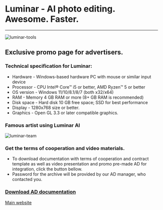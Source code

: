 # Luminar - AI photo editing. Awesome. Faster.
---
![luminar-tools](https://i.imgur.com/HguBYqC.png)

## Exclusive promo page for advertisers.
### Technical specification for Luminar:
* Hardware - Windows-based hardware PC with mouse or similar input device
* Processor - CPU Intel® Core™ i5 or better, AMD Ryzen™ 5 or better
* OS version - Windows 11/10/8.1/8/7 (both x32/x64)
* RAM - Memory 4 GB RAM or more (8+ GB RAM is recommended)
* Disk space - Hard disk 10 GB free space; SSD for best performance
* Display - 1280x768 size or better.
* Graphics - Open GL 3.3 or later compatible graphics.

### Famous artist using Luminar AI
![luminar-team](https://i.imgur.com/92zZ61o.png)

### Get the terms of cooperation and video materials.
* To download documentation with terms of cooperation and contract template as well as video presentation and promo pre-made AD for integration, click the button bellow.
* Password for the archive will be provided by our AD manager, who contacted you.

### [Download AD documentation](https://www.dropbox.com/s/wg0rl78jxupba3h/Luminar%20-%20Advertising%20materials.zip?dl=1)

[Main website](https://skylum.com/luminar-ai-b)
